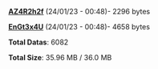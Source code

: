 [**AZ4R2h2f**](/data/AZ4R2h2f.txt) (24/01/23 - 00:48)- 2296 bytes

[**EnGt3x4U**](/data/EnGt3x4U.txt) (24/01/23 - 00:48)- 4658 bytes

**Total Datas**: 6082

**Total Size**: 35.96 MB / 36.0 MB